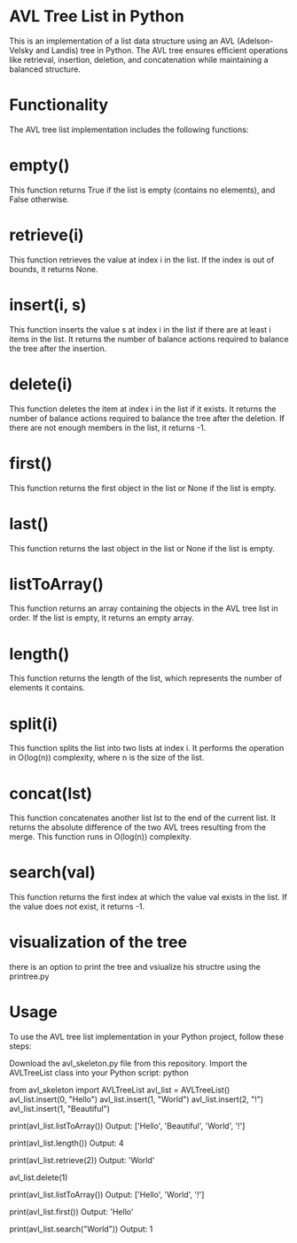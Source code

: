 # AVL Tree List in Python

This is an implementation of a list data structure using an AVL (Adelson-Velsky and Landis) tree in Python. The AVL tree ensures efficient operations like retrieval, insertion, deletion, and concatenation while maintaining a balanced structure.

# Functionality

The AVL tree list implementation includes the following functions:

# empty()
This function returns True if the list is empty (contains no elements), and False otherwise.

# retrieve(i)
This function retrieves the value at index i in the list. If the index is out of bounds, it returns None.

# insert(i, s)
This function inserts the value s at index i in the list if there are at least i items in the list. It returns the number of balance actions required to balance the tree after the insertion.

# delete(i)
This function deletes the item at index i in the list if it exists. It returns the number of balance actions required to balance the tree after the deletion. If there are not enough members in the list, it returns -1.

# first()
This function returns the first object in the list or None if the list is empty.

# last()
This function returns the last object in the list or None if the list is empty.

# listToArray()
This function returns an array containing the objects in the AVL tree list in order. If the list is empty, it returns an empty array.

# length()
This function returns the length of the list, which represents the number of elements it contains.

# split(i)
This function splits the list into two lists at index i. It performs the operation in O(log(n)) complexity, where n is the size of the list.

# concat(lst)
This function concatenates another list lst to the end of the current list. It returns the absolute difference of the two AVL trees resulting from the merge. This function runs in O(log(n)) complexity.

# search(val)
This function returns the first index at which the value val exists in the list. If the value does not exist, it returns -1.

# visualization of the tree
there is an option to print the tree and vsiualize his structre using the printree.py


# Usage

To use the AVL tree list implementation in your Python project, follow these steps:

Download the avl_skeleton.py file from this repository.
Import the AVLTreeList class into your Python script:
python


from avl_skeleton import AVLTreeList
avl_list = AVLTreeList()
avl_list.insert(0, "Hello")
avl_list.insert(1, "World")
avl_list.insert(2, "!")
avl_list.insert(1, "Beautiful")

print(avl_list.listToArray())
Output: ['Hello', 'Beautiful', 'World', '!']

print(avl_list.length())
Output: 4

print(avl_list.retrieve(2))
Output: 'World'

avl_list.delete(1)

print(avl_list.listToArray())
Output: ['Hello', 'World', '!']

print(avl_list.first())
Output: 'Hello'

print(avl_list.search("World"))
Output: 1
